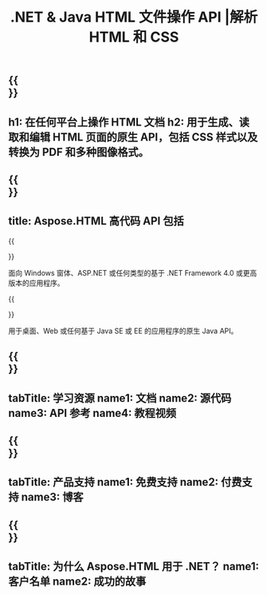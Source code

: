 ﻿---
translation: true
template: /templates/_template-family.md
title: .NET & Java HTML 文件操作 API |解析 HTML 和 CSS
weight: 10
url: /family
description: 使用相关库在 .NET 和 Java 应用程序中创建、读取、编辑、解析和转换 HTML 文档，无需任何额外的软件或工具。
---

{{<section banner>}}
---
h1: 在任何平台上操作 HTML 文档
h2: 用于生成、读取和编辑 HTML 页面的原生 API，包括 CSS 样式以及转换为 PDF 和多种图像格式。
---

{{<section include>}}
---
title: Aspose.HTML 高代码 API 包括
---

{{<section net>}}

面向 Windows 窗体、ASP.NET 或任何类型的基于 .NET Framework 4.0 或更高版本的应用程序。

{{<section java>}}

用于桌面、Web 或任何基于 Java SE 或 EE 的应用程序的原生 Java API。

{{<section learning>}}
---
tabTitle: 学习资源
name1: 文档
name2: 源代码
name3: API 参考
name4: 教程视频
---

{{<section support>}}
---
tabTitle: 产品支持
name1: 免费支持
name2: 付费支持
name3: 博客
---

{{<section why>}}
---
tabTitle: 为什么 Aspose.HTML 用于 .NET？
name1: 客户名单
name2: 成功的故事
---